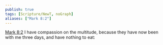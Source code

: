 ```yaml
---
publish: true
tags: [Scripture/NewT, noGraph]
aliases: ["Mark 8:2"]
---
```

[Mark 8:2](https://churchofjesuschrist.org/study/scriptures/nt/mark/8?lang=eng&id=p2#p2) I have compassion on the multitude, because they have now been with me three days, and have nothing to eat:
